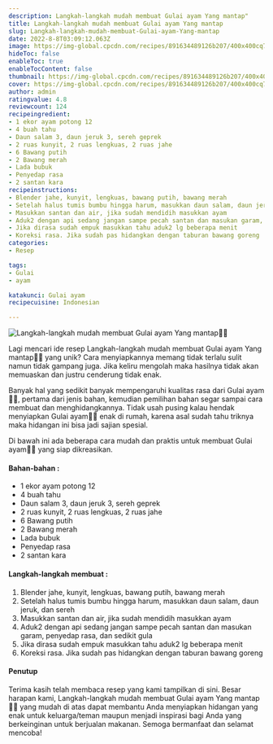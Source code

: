 ```yaml
---
description: Langkah-langkah mudah membuat Gulai ayam Yang mantap"
title: Langkah-langkah mudah membuat Gulai ayam Yang mantap
slug: Langkah-langkah-mudah-membuat-Gulai-ayam-Yang-mantap
date: 2022-8-8T03:09:12.063Z
image: https://img-global.cpcdn.com/recipes/891634489126b207/400x400cq70/photo.jpg
hideToc: false
enableToc: true
enableTocContent: false
thumbnail: https://img-global.cpcdn.com/recipes/891634489126b207/400x400cq70/photo.jpg
cover: https://img-global.cpcdn.com/recipes/891634489126b207/400x400cq70/photo.jpg
author: admin
ratingvalue: 4.8
reviewcount: 124
recipeingredient:
- 1 ekor ayam potong 12
- 4 buah tahu
- Daun salam 3, daun jeruk 3, sereh geprek
- 2 ruas kunyit, 2 ruas lengkuas, 2 ruas jahe
- 6 Bawang putih
- 2 Bawang merah
- Lada bubuk
- Penyedap rasa
- 2 santan kara
recipeinstructions:
- Blender jahe, kunyit, lengkuas, bawang putih, bawang merah
- Setelah halus tumis bumbu hingga harum, masukkan daun salam, daun jeruk, dan sereh
- Masukkan santan dan air, jika sudah mendidih masukkan ayam
- Aduk2 dengan api sedang jangan sampe pecah santan dan masukan garam, penyedap rasa, dan sedikit gula
- Jika dirasa sudah empuk masukkan tahu aduk2 lg beberapa menit
- Koreksi rasa. Jika sudah pas hidangkan dengan taburan bawang goreng
categories:
- Resep

tags:
- Gulai
- ayam

katakunci: Gulai ayam
recipecuisine: Indonesian

---
```


![Langkah-langkah mudah membuat Gulai ayam Yang mantap👩‍🍳](https://img-global.cpcdn.com/recipes/891634489126b207/400x400cq70/photo.jpg)

Lagi mencari ide resep Langkah-langkah mudah membuat Gulai ayam Yang mantap👩‍🍳 yang unik? Cara menyiapkannya memang tidak terlalu sulit namun tidak gampang juga. Jika keliru mengolah maka hasilnya tidak akan memuaskan dan justru cenderung tidak enak.

Banyak hal yang sedikit banyak mempengaruhi kualitas rasa dari Gulai ayam👩‍🍳, pertama dari jenis bahan, kemudian pemilihan bahan segar sampai cara membuat dan menghidangkannya. Tidak usah pusing kalau hendak menyiapkan Gulai ayam👩‍🍳 enak di rumah, karena asal sudah tahu triknya maka hidangan ini bisa jadi sajian spesial.

Di bawah ini ada beberapa cara mudah dan praktis untuk membuat Gulai ayam👩‍🍳 yang siap dikreasikan.

<!--inarticleads1-->

#### Bahan-bahan :

- 1 ekor ayam potong 12
- 4 buah tahu
- Daun salam 3, daun jeruk 3, sereh geprek
- 2 ruas kunyit, 2 ruas lengkuas, 2 ruas jahe
- 6 Bawang putih
- 2 Bawang merah
- Lada bubuk
- Penyedap rasa
- 2 santan kara

<!--inarticleads2-->

#### Langkah-langkah membuat :

1. Blender jahe, kunyit, lengkuas, bawang putih, bawang merah
1. Setelah halus tumis bumbu hingga harum, masukkan daun salam, daun jeruk, dan sereh
1. Masukkan santan dan air, jika sudah mendidih masukkan ayam
1. Aduk2 dengan api sedang jangan sampe pecah santan dan masukan garam, penyedap rasa, dan sedikit gula
1. Jika dirasa sudah empuk masukkan tahu aduk2 lg beberapa menit
1. Koreksi rasa. Jika sudah pas hidangkan dengan taburan bawang goreng

#### Penutup

Terima kasih telah membaca resep yang kami tampilkan di sini. Besar harapan kami, Langkah-langkah mudah membuat Gulai ayam Yang mantap👩‍🍳 yang mudah di atas dapat membantu Anda menyiapkan hidangan yang enak untuk keluarga/teman maupun menjadi inspirasi bagi Anda yang berkeinginan untuk berjualan makanan. Semoga bermanfaat dan selamat mencoba!